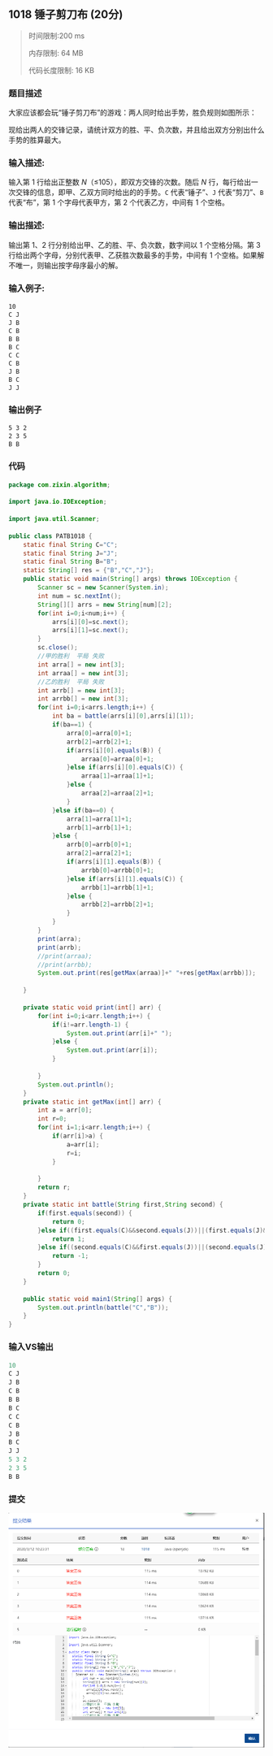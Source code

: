## **1018** **锤子剪刀布** (20分)

> 时间限制:200 ms
>
> 内存限制: 64 MB
>
> 代码长度限制: 16 KB

### 题目描述

大家应该都会玩“锤子剪刀布”的游戏：两人同时给出手势，胜负规则如图所示：

现给出两人的交锋记录，请统计双方的胜、平、负次数，并且给出双方分别出什么手势的胜算最大。

### **输入描述:**

输入第 1 行给出正整数 *N*（≤105），即双方交锋的次数。随后 *N* 行，每行给出一次交锋的信息，即甲、乙双方同时给出的的手势。`C` 代表“锤子”、`J` 代表“剪刀”、`B` 代表“布”，第 1 个字母代表甲方，第 2 个代表乙方，中间有 1 个空格。

### 输出描述:

输出第 1、2 行分别给出甲、乙的胜、平、负次数，数字间以 1 个空格分隔。第 3 行给出两个字母，分别代表甲、乙获胜次数最多的手势，中间有 1 个空格。如果解不唯一，则输出按字母序最小的解。

### 输入例子:

```
10
C J
J B
C B
B B
B C
C C
C B
J B
B C
J J

```

### 输出例子

```
5 3 2
2 3 5
B B
```



### 代码

```java
package com.zixin.algorithm;

import java.io.IOException;

import java.util.Scanner;

public class PATB1018 {
	static final String C="C";
	static final String J="J";
	static final String B="B";
	static String[] res = {"B","C","J"};
	public static void main(String[] args) throws IOException {
		Scanner sc = new Scanner(System.in);
        int num = sc.nextInt();
        String[][] arrs = new String[num][2];
        for(int i=0;i<num;i++) {
        	arrs[i][0]=sc.next();
        	arrs[i][1]=sc.next();
        }
        sc.close();
        //甲的胜利  平局 失败
        int arra[] = new int[3];
        int arraa[] = new int[3];
        //乙的胜利  平局 失败
        int arrb[] = new int[3];
        int arrbb[] = new int[3];
        for(int i=0;i<arrs.length;i++) {
        	int ba = battle(arrs[i][0],arrs[i][1]);
        	if(ba==1) {
        		arra[0]=arra[0]+1;
        		arrb[2]=arrb[2]+1;
        		if(arrs[i][0].equals(B)) {
        			arraa[0]=arraa[0]+1;
        		}else if(arrs[i][0].equals(C)) {
        			arraa[1]=arraa[1]+1;
        		}else {
        			arraa[2]=arraa[2]+1;
        		}
        	}else if(ba==0) {
        		arra[1]=arra[1]+1;
        		arrb[1]=arrb[1]+1;
        	}else {
        		arrb[0]=arrb[0]+1;
        		arra[2]=arra[2]+1;
        		if(arrs[i][1].equals(B)) {
        			arrbb[0]=arrbb[0]+1;
        		}else if(arrs[i][1].equals(C)) {
        			arrbb[1]=arrbb[1]+1;
        		}else {
        			arrbb[2]=arrbb[2]+1;
        		}
        	}
        }
        print(arra);
        print(arrb);
        //print(arraa);
        //print(arrbb);
        System.out.print(res[getMax(arraa)]+" "+res[getMax(arrbb)]);
        
	}
	
	private static void print(int[] arr) {
		for(int i=0;i<arr.length;i++) {
			if(i!=arr.length-1) {
				System.out.print(arr[i]+" ");
			}else {
				System.out.print(arr[i]);
			}
		
		}
		System.out.println();
	}
	private static int getMax(int[] arr) {
		int a = arr[0];
		int r=0;
		for(int i=1;i<arr.length;i++) {
			if(arr[i]>a) {
				a=arr[i];
				r=i;
			}
		
		}
		return r;
	}
	private static int battle(String first,String second) {
		if(first.equals(second)) {
			return 0;
		}else if((first.equals(C)&&second.equals(J))||(first.equals(J)&&second.equals(B))||(first.contentEquals(B)&&second.equals(C))) {
			return 1;
		}else if((second.equals(C)&&first.equals(J))||(second.equals(J)&&first.equals(B))||(second.contentEquals(B)&&first.equals(C))) {
			return -1;
		}
		return 0;
	}
	
	public static void main1(String[] args) {
		System.out.println(battle("C","B"));
	}
}

```

### 输入VS输出

```java
10
C J
J B
C B
B B
B C
C C
C B
J B
B C
J J
5 3 2
2 3 5
B B

```

### 提交

![PATB1018提交1](image/PATB1018提交1.png)



